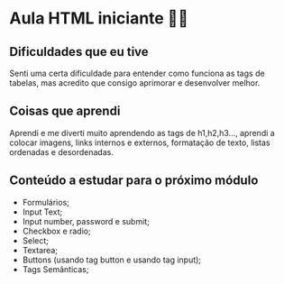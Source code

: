 # Aula HTML iniciante 👨‍🎓

## Dificuldades que eu tive
Senti uma certa dificuldade para entender como funciona as tags de tabelas, mas acredito que consigo aprimorar e desenvolver melhor.

## Coisas que aprendi
Aprendi e me diverti muito aprendendo as tags de h1,h2,h3..., aprendi a colocar imagens, links internos e externos, formatação de texto, listas ordenadas e desordenadas.

## Conteúdo a estudar para o próximo módulo
- Formulários;
- Input Text;
- Input number, password e submit;
- Checkbox e radio;
- Select;
- Textarea;
- Buttons (usando tag button e usando tag input);
- Tags Semânticas;

